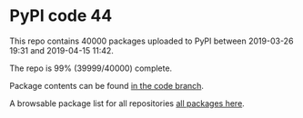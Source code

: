 # PyPI code 44

This repo contains 40000 packages uploaded to PyPI between 
2019-03-26 19:31 and 2019-04-15 11:42.

The repo is 99% (39999/40000) complete.

Package contents can be found [in the code branch](https://github.com/pypi-data/pypi-mirror-44/tree/code/packages).

A browsable package list for all repositories [all packages here](https://pypi-data.github.io/website/repositories/pypi-mirror-44).


